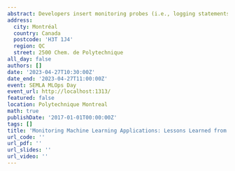 ```yaml
---
abstract: Developers insert monitoring probes (i.e., logging statements) in their source code to monitor the runtime behaviors of software systems. Logging statements print runtime log messages which play a critical role in various operation and maintenance efforts (e.g., anomaly detection or failure diagnosis). However, developers typically insert logging statements in an ad hoc manner, often resulting in fragile logging code, i.e., insufficient logging in some code snippets and excessive logging in other code snippets. Insufficient logging can significantly increase the difficulty of field failure diagnosis, while excessive logging can cause performance overhead and hide truly important information. To understand and support software logging practices, we surveyed software developers and analyzed software repositories (source code, change history, and issue reports) to understand the benefits and costs of logging, where developers distribute their logging code, how they choose the verbosity level and content for their logging code, how they maintain their logging code, and the consistency between logging and other code, and proposed automated approaches to support developers' logging practices (e.g.,  auto-generation of logging code). In this talk, I will discuss lessons learned from traditional software monitoring, how they apply to machine learning applications, and the particular considerations for the monitoring of machine learning applications.
address:
  city: Montréal
  country: Canada
  postcode: 'H3T 1J4'
  region: QC
  street: 2500 Chem. de Polytechnique
all_day: false
authors: []
date: '2023-04-27T10:30:00Z'
date_end: '2023-04-27T11:00:00Z'
event: SEMLA MLOps Day
event_url: http://localhost:1313/
featured: false
location: Polytechnique Montreal
math: true
publishDate: '2017-01-01T00:00:00Z'
tags: []
title: 'Monitoring Machine Learning Applications: Lessons Learned from Monitoring Traditional Software and Beyond'
url_code: ''
url_pdf: ''
url_slides: ''
url_video: ''
---
```

